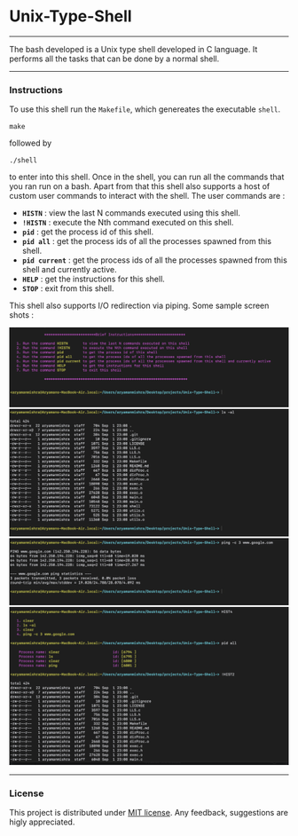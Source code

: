 # Unix-Type-Shell
***
The bash developed is a Unix type shell developed in C language. It performs all the tasks that can be done by a normal shell.
***
### Instructions
To use this shell run the `Makefile`, which genereates the executable `shell`.
```
make
```
followed by 
```
./shell
```
to enter into this shell. Once in the shell, you can run all the commands that you ran run on a bash. Apart from that this shell also supports a host of custom user commands to interact with the shell. The user commands are : 
* <strong>`HISTN`</strong> : view the last N commands executed using this shell.
* <strong>`!HISTN`</strong> : execute the Nth command executed on this shell.
* <strong>`pid`</strong> : get the process id of this shell.
* <strong>`pid all`</strong> : get the process ids of all the processes spawned from this shell.
* <strong>`pid current`</strong> : get the process ids of all the processes spawned from this shell and currently active.
* <strong>`HELP`</strong> : get the instructions for this shell.
* <strong>`STOP`</strong> : exit from this shell.

This shell also supports I/O redirection via piping. Some sample screen shots : 

<div>
    <img src = "./assets/1.png"/>
    <img src = "./assets/2.png"/>
    <img src = "./assets/3.png"/>
    <img src = "./assets/4.png"/>
<div />

***

### License

This project is distributed under [MIT license](https://opensource.org/licenses/MIT). Any feedback, suggestions are higly appreciated.


